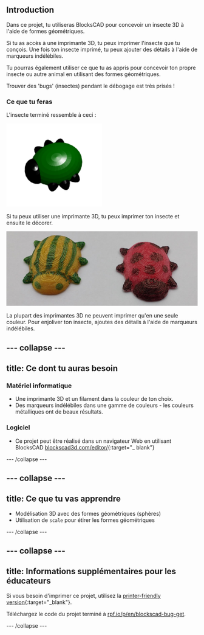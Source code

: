 ## Introduction

Dans ce projet, tu utiliseras BlocksCAD pour concevoir un insecte 3D à l'aide de formes géométriques.

Si tu as accès à une imprimante 3D, tu peux imprimer l'insecte que tu conçois. Une fois ton insecte imprimé, tu peux ajouter des détails à l'aide de marqueurs indélébiles.

Tu pourras également utiliser ce que tu as appris pour concevoir ton propre insecte ou autre animal en utilisant des formes géométriques.

Trouver des 'bugs' (insectes) pendant le débogage est très prisés !

### Ce que tu feras

L'insecte terminé ressemble à ceci :

![capture d'écran](images/bug-complete.png)

Si tu peux utiliser une imprimante 3D, tu peux imprimer ton insecte et ensuite le décorer.

![Projet complet](images/bug-showcase.png)

La plupart des imprimantes 3D ne peuvent imprimer qu'en une seule couleur. Pour enjoliver ton insecte, ajoutes des détails à l'aide de marqueurs indélébiles.

--- collapse ---
---
title: Ce dont tu auras besoin
---

### Matériel informatique

+ Une imprimante 3D et un filament dans la couleur de ton choix.
+ Des marqueurs indélébiles dans une gamme de couleurs - les couleurs métalliques ont de beaux résultats.

### Logiciel

+ Ce projet peut être réalisé dans un navigateur Web en utilisant BlocksCAD [blockscad3d.com/editor/](https://www.blockscad3d.com/editor){:target="_ blank"}

--- /collapse ---

--- collapse ---
---
title: Ce que tu vas apprendre
---

+ Modélisation 3D avec des formes géométriques (sphères)
+ Utilisation de `scale` pour étirer les formes géométriques

--- /collapse ---

--- collapse ---
---
title: Informations supplémentaires pour les éducateurs
---

Si vous besoin d'imprimer ce projet, utilisez la [printer-friendly version](https://projects.raspberrypi.org/en/projects/blockscad-bug/print){:target="_blank"}.

Téléchargez le code du projet terminé à [rpf.io/p/en/blockscad-bug-get](https://rpf.io/p/en/blockscad-bug-get).

--- /collapse ---
